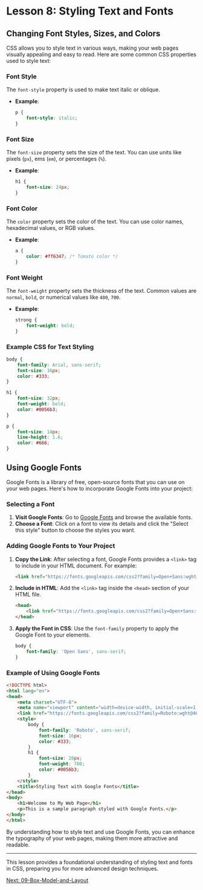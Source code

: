 # Lesson 8: Styling Text and Fonts

## Changing Font Styles, Sizes, and Colors

CSS allows you to style text in various ways, making your web pages visually appealing and easy to read. Here are some common CSS properties used to style text:

### Font Style

The `font-style` property is used to make text italic or oblique.

- **Example**:
  ```css
  p {
      font-style: italic;
  }
  ```

### Font Size

The `font-size` property sets the size of the text. You can use units like pixels (`px`), ems (`em`), or percentages (`%`).

- **Example**:
  ```css
  h1 {
      font-size: 24px;
  }
  ```

### Font Color

The `color` property sets the color of the text. You can use color names, hexadecimal values, or RGB values.

- **Example**:
  ```css
  a {
      color: #ff6347; /* Tomato color */
  }
  ```

### Font Weight

The `font-weight` property sets the thickness of the text. Common values are `normal`, `bold`, or numerical values like `400`, `700`.

- **Example**:
  ```css
  strong {
      font-weight: bold;
  }
  ```

### Example CSS for Text Styling

```css
body {
    font-family: Arial, sans-serif;
    font-size: 16px;
    color: #333;
}

h1 {
    font-size: 32px;
    font-weight: bold;
    color: #0056b3;
}

p {
    font-size: 14px;
    line-height: 1.6;
    color: #666;
}
```

## Using Google Fonts

Google Fonts is a library of free, open-source fonts that you can use on your web pages. Here's how to incorporate Google Fonts into your project:

### Selecting a Font

1. **Visit Google Fonts**: Go to [Google Fonts](https://fonts.google.com) and browse the available fonts.
2. **Choose a Font**: Click on a font to view its details and click the "Select this style" button to choose the styles you want.

### Adding Google Fonts to Your Project

1. **Copy the Link**: After selecting a font, Google Fonts provides a `<link>` tag to include in your HTML document. For example:
   ```html
   <link href="https://fonts.googleapis.com/css2?family=Open+Sans:wght@400;700&display=swap" rel="stylesheet">
   ```

2. **Include in HTML**: Add the `<link>` tag inside the `<head>` section of your HTML file.

   ```html
   <head>
       <link href="https://fonts.googleapis.com/css2?family=Open+Sans:wght@400;700&display=swap" rel="stylesheet">
   </head>
   ```

3. **Apply the Font in CSS**: Use the `font-family` property to apply the Google Font to your elements.

   ```css
   body {
       font-family: 'Open Sans', sans-serif;
   }
   ```

### Example of Using Google Fonts

```html
<!DOCTYPE html>
<html lang="en">
<head>
    <meta charset="UTF-8">
    <meta name="viewport" content="width=device-width, initial-scale=1.0">
    <link href="https://fonts.googleapis.com/css2?family=Roboto:wght@400;700&display=swap" rel="stylesheet">
    <style>
        body {
            font-family: 'Roboto', sans-serif;
            font-size: 16px;
            color: #333;
        }
        h1 {
            font-size: 28px;
            font-weight: 700;
            color: #0056b3;
        }
    </style>
    <title>Styling Text with Google Fonts</title>
</head>
<body>
    <h1>Welcome to My Web Page</h1>
    <p>This is a sample paragraph styled with Google Fonts.</p>
</body>
</html>
```

By understanding how to style text and use Google Fonts, you can enhance the typography of your web pages, making them more attractive and readable.

---

This lesson provides a foundational understanding of styling text and fonts in CSS, preparing you for more advanced design techniques.

[Next: 09-Box-Model-and-Layout](./09-Box-Model-and-Layout.md)